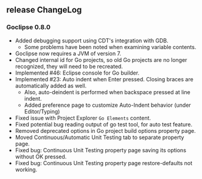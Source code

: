 ## release ChangeLog

### Goclipse 0.8.0
 * Added debugging support using CDT's integration with GDB.
   * Some problems have been noted when examining variable contents.
 * Goclipse now requires a JVM of version 7. 
 * Changed internal id for Go projects, so old Go projects are no longer recognized, they will need to be recreated.
 * Implemented #46: Eclipse console for Go builder.
 * Implemented #23: Auto indent when Enter pressed. Closing braces are automatically added as well.
   * Also, auto-deindent is performed when backspace pressed at line indent.
   * Added preference page to customize Auto-Indent behavior (under Editor/Typing)
 * Fixed issue with Project Explorer `Go Elements` content.
 * Fixed potential bug reading output of go test tool, for auto test feature.
 * Removed deprecated options in Go project build options property page.
  * Moved Continuous/Automatic Unit Testing tab to separate property page.
  * Fixed bug: Continuous Unit Testing property page saving its options without OK pressed.
  * Fixed bug: Continuous Unit Testing property page restore-defaults not working.
